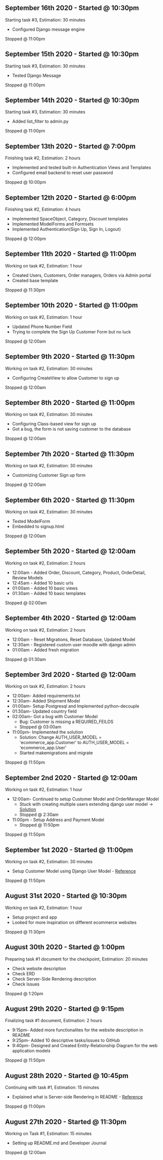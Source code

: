 ## September 16th 2020 - Started @ 10:30pm

Starting task #3, Estimation: 30 minutes

- Configured Django message engine

Stopped @ 11:00pm

## September 15th 2020 - Started @ 10:30pm

Starting task #3, Estimation: 30 minutes

- Tested Django Message

Stopped @ 11:00pm

## September 14th 2020 - Started @ 10:30pm

Starting task #3, Estimation: 30 minutes

- Added list_filter to admin.py

Stopped @ 11:00pm

## September 13th 2020 - Started @ 7:00pm

Finishing task #2, Estimation: 2 hours

- Implemented and tested built-in Authentication Views and Templates
- Configured email backend to reset user password

Stopped @ 10:00pm

## September 12th 2020 - Started @ 6:00pm

Finishing task #2, Estimation: 4 hours

- Implemented SpaceObject, Category, Discount templates
- Implemented ModelForms and Formsets
- Implemented Authentication(Sign Up, Sign In, Logout)

Stopped @ 12:00pm

## September 11th 2020 - Started @ 11:00pm

Working on task #2, Estimation: 1 hour

- Created Users, Customers, Order managers, Orders via Admin portal
- Created base template

Stopped @ 11:30pm

## September 10th 2020 - Started @ 11:00pm

Working on task #2, Estimation: 1 hour

- Updated Phone Number Field
- Trying to complete the Sign Up Customer Form but no luck

Stopped @ 12:00am

## September 9th 2020 - Started @ 11:30pm

Working on task #2, Estimation: 30 minutes

- Configuring CreateView to allow Customer to sign up

Stopped @ 12:00am

## September 8th 2020 - Started @ 11:00pm

Working on task #2, Estimation: 30 minutes

- Configuring Class-based view for sign up
- Got a bug, the form is not saving customer to the database

Stopped @ 12:00am

## September 7th 2020 - Started @ 11:30pm

Working on task #2, Estimation: 30 minutes

- Customizing Customer Sign up form

Stopped @ 12:00am

## September 6th 2020 - Started @ 11:30pm

Working on task #2, Estimation: 30 minutes

- Tested ModelForm
- Embedded to signup.html

Stopped @ 12:00am

## September 5th 2020 - Started @ 12:00am

Working on task #2, Estimation: 2 hours

- 12:00am - Added Order, Discount, Category, Product, OrderDetail, Review Models
- 12:45am - Added 10 basic urls
- 01:00am - Added 10 basic views
- 01:30am - Added 10 basic templates

Stopped @ 02:00am

## September 4th 2020 - Started @ 12:00am

Working on task #2, Estimation: 2 hours

- 12:00am - Reset Migrations, Reset Database, Updated Model
- 12:30am - Registered custom user moodle with django admin
- 01:00am - Added fresh migration

Stopped @ 01:30am

## September 3rd 2020 - Started @ 12:00am

Working on task #2, Estimation: 2 hours

- 12:00am- Added requirements.txt
- 12:30am- Added Shipment Model
- 01:00am- Setup Postgresql and Implemented python-decouple
- 01:30am- Updated country field
- 02:00am- Got a bug with Customer Model
  - Bug: Customer is missing a REQUIRED_FEILDS
  - Stopped @ 03:00am
- 11:00pm- Implemented the solution
  - Solution: Change AUTH_USER_MODEL = 'ecommerce_app.Customer' to AUTH_USER_MODEL = 'ecommerce_app.User'
  - Started makemigrations and migrate

Stopped @ 11:50pm

## September 2nd 2020 - Started @ 12:00am

Working on task #2, Estimation: 1 hour

- 12:00am- Continued to setup Customer Model and OrderManager Model
  - Stuck with creating multiple users extending django user model -> [Solution](https://stackoverflow.com/questions/59069679/python-create-multiple-user-types-and-email-as-the-username-field-in-django-2)
  - Stopped @ 2:30am
- 11:00pm - Setup Address and Payment Model
  - Stopped @ 11:50pm

Stopped @ 11:50pm

## September 1st 2020 - Started @ 11:00pm

Working on task #2, Estimation: 30 minutes

- Setup Customer Model using Django User Model - [Reference](https://docs.djangoproject.com/en/3.1/topics/auth/customizing/#extending-the-existing-user-model)

Stopped @ 11:50pm

## August 31st 2020 - Started @ 10:30pm

Working on task #2, Estimation: 1 hour

- Setup project and app
- Looked for more inspiration on different ecommerce websites

Stopped @ 11:30pm

## August 30th 2020 - Started @ 1:00pm

Preparing task #1 document for the checkpoint, Estimation: 20 minutes

- Check website description
- Check ERD
- Check Server-Side Rendering description
- Check Issues

Stopped @ 1:20pm

## August 29th 2020 - Started @ 9:15pm

Finalizing task #1 document, Estimation: 2 hours

- 9:15pm- Added more functionalites for the website description in README
- 9:25pm- Added 10 descriptive tasks/issues to GitHub
- 9:40pm- Designed and Created Entity-Relationship Diagram for the web application models

Stopped @ 11:50pm

## August 28th 2020 - Started @ 10:45pm

Continuing with task #1, Estimation: 15 minutes

- Explained what is Server-side Rendering in README - [Reference](https://www.freecodecamp.org/news/what-exactly-is-client-side-rendering-and-hows-it-different-from-server-side-rendering-bd5c786b340d/)

Stopped @ 11:00pm

## August 27th 2020 - Started @ 11:30pm

Working on Task #1, Estimation: 15 minutes

- Setting up README.md and Developer Journal

Stopped @ 12:00am
